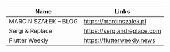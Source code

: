 Name | Links
------------ | -------------
MARCIN SZAŁEK – BLOG | https://marcinszalek.pl
Sergi & Replace  | https://sergiandreplace.com
Flutter Weekly | https://flutterweekly.news
